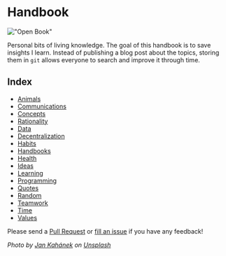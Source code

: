 # Handbook

!["Open Book"](https://images.unsplash.com/photo-1483546363825-7ebf25fb7513?ixlib=rb-0.3.5&ixid=eyJhcHBfaWQiOjEyMDd9&s=34f06173fc9d9c014d643c39fb7bfa13&auto=format&fit=crop&w=1350&q=80)

Personal bits of living knowledge. The goal of this handbook is to save insights I learn. Instead of publishing a blog post about the topics, storing them in `git` allows everyone to search and improve it through time.

## Index

* [Animals](content/animals.md)
* [Communications](content/communications.md)
* [Concepts](content/concepts.md)
* [Rationality](content/rationality.md)
* [Data](content/data.md)
* [Decentralization](content/decentralization.md)
* [Habits](content/habits.md)
* [Handbooks](content/handbooks.md)
* [Health](content/health.md)
* [Ideas](content/ideas.md)
* [Learning](content/learning.md)
* [Programming](content/programming.md)
* [Quotes](content/quotes.md)
* [Random](content/random.md)
* [Teamwork](content/teamwork.md)
* [Time](content/time.md)
* [Values](content/values.md)

Please send a [Pull Request](https://github.com/davidgasquez/handbook/pulls) or [fill an issue](https://github.com/davidgasquez/handbok/issues) if you have any feedback!

_Photo by [Jan Kahánek](https://unsplash.com/@honza_kahanek) on [Unsplash](https://unsplash.com)_
